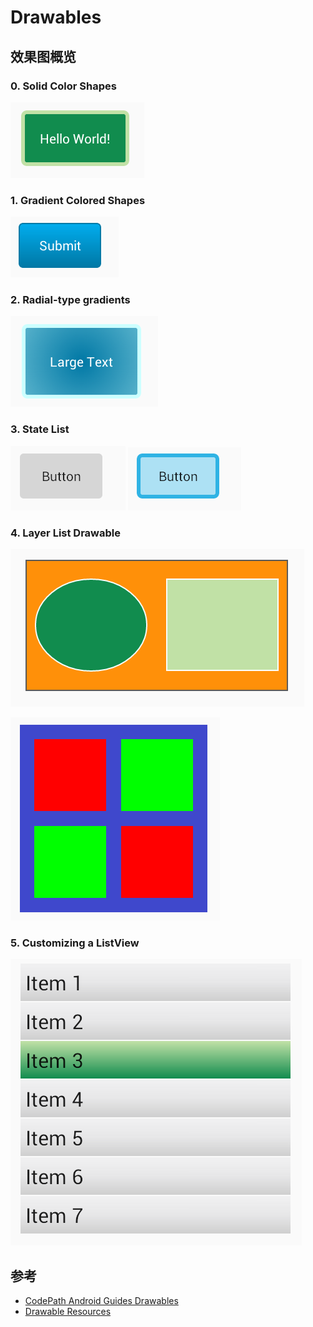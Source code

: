 # Drawables

## 效果图概览
### 0. Solid Color Shapes

![](screenshot/device-2016-03-08-113315_1.png)

### 1. Gradient Colored Shapes

![](screenshot/device-2016-03-08-113315_2.png)

### 2. Radial-type gradients

![](screenshot/device-2016-03-08-113315_3.png)

### 3.  State List

![](screenshot/device-2016-03-08-113315_4.png) ![](screenshot/device-2016-03-08-113532.png)

### 4.  Layer List Drawable

![](screenshot/device-2016-03-08-113556.png)

![](screenshot/device-cube.png)

### 5.  Customizing a ListView

![](screenshot/device-2016-03-08-113609.png)

## 参考

- [CodePath Android Guides Drawables](https://github.com/codepath/android_guides/wiki/Drawables)
- [Drawable Resources](http://developer.android.com/guide/topics/resources/drawable-resource.html)
